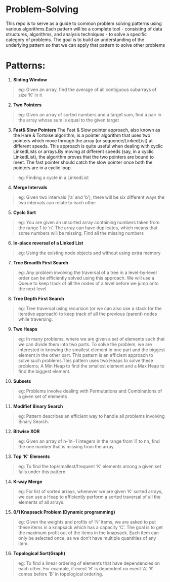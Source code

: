 # Problem-Solving
This repo is to serve as a guide to common problem solving patterns using various algorithms.Each pattern will be a complete tool - consisting of data structures, algorithms, and analysis techniques - to solve a specific category of problems. The goal is to build an understanding of the underlying pattern so that we can apply that pattern to solve other problems

# Patterns:

1. **Sliding Window**
>eg: Given an array, find the average of all contiguous subarrays of size ‘K’ in it
2. **Two Pointers**
>eg: Given an array of sorted numbers and a target sum, find a pair in the array whose sum is equal to the given target
3. **Fast& Slow Pointers**
The Fast & Slow pointer approach, also known as the Hare & Tortoise algorithm, is a pointer algorithm that uses two pointers which move through the array (or sequence/LinkedList) at different speeds. This approach is quite useful when dealing with cyclic LinkedLists or arrays.By moving at different speeds (say, in a cyclic LinkedList), the algorithm proves that the two pointers are bound to meet. The fast pointer should catch the slow pointer once both the pointers are in a cyclic loop.
>eg: Finding a cycle in a LinkedList
4. **Merge Intervals**
>eg: Given two intervals (‘a’ and ‘b’), there will be six different ways the two intervals can relate to each other
5. **Cyclc Sort**
>eg: You are given an unsorted array containing numbers taken from the range 1 to ‘n’. The array can have duplicates, which means that some numbers will be missing. Find all the missing numbers
6. **In-place reversal of a Linked List**
>eg: Using the existing node objects and without using extra memory
7. **Tree Breadth First Search**
>eg: Any problem involving the traversal of a tree in a level-by-level order can be efficiently solved using this approach. We will use a Queue to keep track of all the nodes of a level before we jump onto the next level
8. **Tree Depth First Search**
>eg: Tree traversal using recursion (or we can also use a stack for the iterative approach) to keep track of all the previous (parent) nodes while traversing. 
9. **Two Heaps**
>eg: In many problems, where we are given a set of elements such that we can divide them into two parts. To solve the problem, we are interested in knowing the smallest element in one part and the biggest element in the other part. This pattern is an efficient approach to solve such problems.This pattern uses two Heaps to solve these problems; A Min Heap to find the smallest element and a Max Heap to find the biggest element.
10. **Subsets**
>eg: Problems involve dealing with Permutations and Combinations of a given set of elements
11. **Modifief Binary Search**
>eg: Pattern describes an efficient way to handle all problems involving Binary Search.
12. **Bitwise XOR**
>eg: Given an array of n-1n−1 integers in the range from 11 to nn, find the one number that is missing from the array.
13. **Top 'K' Elements**
>eg: To find the top/smallest/frequent ‘K’ elements among a given set falls under this pattern.
14. **K-way Merge**
>eg: For list of sorted arrays, whenever we are given ‘K’ sorted arrays, we can use a Heap to efficiently perform a sorted traversal of all the elements of all arrays. 
15. **0/1 Knapsack Problem (Dynamic programming)**
>eg: Given the weights and profits of ‘N’ items, we are asked to put these items in a knapsack which has a capacity ‘C’. The goal is to get the maximum profit out of the items in the knapsack. Each item can only be selected once, as we don’t have multiple quantities of any item.
16. **Topological Sort(Graph)**
>eg: To find a linear ordering of elements that have dependencies on each other. For example, if event ‘B’ is dependent on event ‘A’, ‘A’ comes before ‘B’ in topological ordering.




